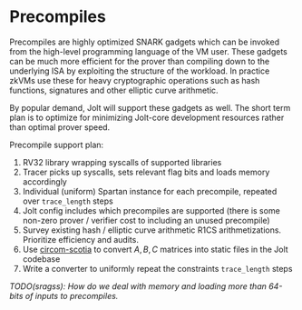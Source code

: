 # Precompiles
Precompiles are highly optimized SNARK gadgets which can be invoked from the high-level programming language of the VM user. These gadgets can be much more efficient for the prover than compiling down to the underlying ISA by exploiting the structure of the workload. In practice zkVMs use these for heavy cryptographic operations such as hash functions, signatures and other elliptic curve arithmetic.

By popular demand, Jolt will support these gadgets as well. The short term plan is to optimize for minimizing Jolt-core development resources rather than optimal prover speed.

Precompile support plan:
1. RV32 library wrapping syscalls of supported libraries
2. Tracer picks up syscalls, sets relevant flag bits and loads memory accordingly
3. Individual (uniform) Spartan instance for each precompile, repeated over `trace_length` steps
4. Jolt config includes which precompiles are supported (there is some non-zero prover / verifier cost to including an unused precompile)
5. Survey existing hash / elliptic curve arithmetic R1CS arithmetizations. Prioritize efficiency and audits.
6. Use [circom-scotia](https://github.com/lurk-lab/circom-scotia) to convert $A, B, C$ matrices into static files in the Jolt codebase
7. Write a converter to uniformly repeat the constraints `trace_length` steps

*TODO(sragss): How do we deal with memory and loading more than 64-bits of inputs to precompiles.*